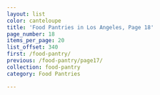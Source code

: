 ```yaml
---
layout: list
color: canteloupe
title: 'Food Pantries in Los Angeles, Page 18'
page_number: 18
items_per_page: 20
list_offset: 340
first: /food-pantry/
previous: /food-pantry/page17/
collection: food-pantry
category: Food Pantries

---
```

